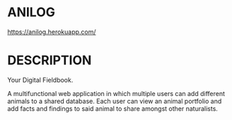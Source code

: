 # ANILOG

https://anilog.herokuapp.com/

# DESCRIPTION

Your Digital Fieldbook. 

A multifunctional web application in which multiple users can add different animals to a shared database. Each user can view an animal portfolio and add facts and findings to said animal to share amongst other naturalists. 

